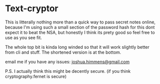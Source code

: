 # Text-cryptor
This is litterally nothing more than a quick way to pass secret notes online, because I'm using such a small section of the password hash for this dont expect it to beat the NSA, but honestly I think its prety good so feel free to use as you see fit. 

The whole top bit is kinda long winded so that it will work slightly better from cli and stuff. The shortened version is at the bottom.

email me if you have any issues: [joshua.himmens@gmail.com](mailto:joshua.himmens@gmail.com)

P.S. I actually think this might be decently secure. (if you think cryptography.fernet is secure)
